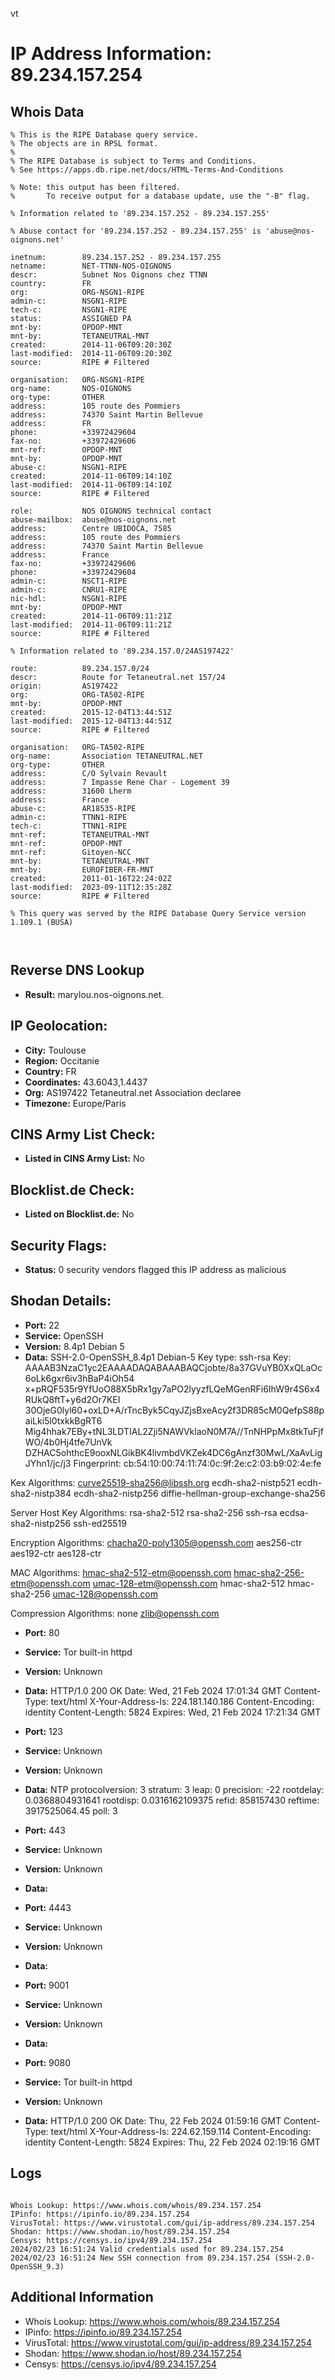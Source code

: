 vt
# IP Address Information: 89.234.157.254

## Whois Data
```
% This is the RIPE Database query service.
% The objects are in RPSL format.
%
% The RIPE Database is subject to Terms and Conditions.
% See https://apps.db.ripe.net/docs/HTML-Terms-And-Conditions

% Note: this output has been filtered.
%       To receive output for a database update, use the "-B" flag.

% Information related to '89.234.157.252 - 89.234.157.255'

% Abuse contact for '89.234.157.252 - 89.234.157.255' is 'abuse@nos-oignons.net'

inetnum:        89.234.157.252 - 89.234.157.255
netname:        NET-TTNN-NOS-OIGNONS
descr:          Subnet Nos Oignons chez TTNN
country:        FR
org:            ORG-NSGN1-RIPE
admin-c:        NSGN1-RIPE
tech-c:         NSGN1-RIPE
status:         ASSIGNED PA
mnt-by:         OPDOP-MNT
mnt-by:         TETANEUTRAL-MNT
created:        2014-11-06T09:20:30Z
last-modified:  2014-11-06T09:20:30Z
source:         RIPE # Filtered

organisation:   ORG-NSGN1-RIPE
org-name:       NOS-OIGNONS
org-type:       OTHER
address:        105 route des Pommiers
address:        74370 Saint Martin Bellevue
address:        FR
phone:          +33972429604
fax-no:         +33972429606
mnt-ref:        OPDOP-MNT
mnt-by:         OPDOP-MNT
abuse-c:        NSGN1-RIPE
created:        2014-11-06T09:14:10Z
last-modified:  2014-11-06T09:14:10Z
source:         RIPE # Filtered

role:           NOS OIGNONS technical contact
abuse-mailbox:  abuse@nos-oignons.net
address:        Centre UBIDOCA, 7585
address:        105 route des Pommiers
address:        74370 Saint Martin Bellevue
address:        France
fax-no:         +33972429606
phone:          +33972429604
admin-c:        NSCT1-RIPE
admin-c:        CNRU1-RIPE
nic-hdl:        NSGN1-RIPE
mnt-by:         OPDOP-MNT
created:        2014-11-06T09:11:21Z
last-modified:  2014-11-06T09:11:21Z
source:         RIPE # Filtered

% Information related to '89.234.157.0/24AS197422'

route:          89.234.157.0/24
descr:          Route for Tetaneutral.net 157/24
origin:         AS197422
org:            ORG-TA502-RIPE
mnt-by:         OPDOP-MNT
created:        2015-12-04T13:44:51Z
last-modified:  2015-12-04T13:44:51Z
source:         RIPE # Filtered

organisation:   ORG-TA502-RIPE
org-name:       Association TETANEUTRAL.NET
org-type:       OTHER
address:        C/O Sylvain Revault
address:        7 Impasse Rene Char - Logement 39
address:        31600 Lherm
address:        France
abuse-c:        AR18535-RIPE
admin-c:        TTNN1-RIPE
tech-c:         TTNN1-RIPE
mnt-ref:        TETANEUTRAL-MNT
mnt-ref:        OPDOP-MNT
mnt-ref:        Gitoyen-NCC
mnt-by:         TETANEUTRAL-MNT
mnt-by:         EUROFIBER-FR-MNT
created:        2011-01-16T22:24:02Z
last-modified:  2023-09-11T12:35:28Z
source:         RIPE # Filtered

% This query was served by the RIPE Database Query Service version 1.109.1 (BUSA)



```
## Reverse DNS Lookup
- **Result:** marylou.nos-oignons.net.

## IP Geolocation:
- **City:** Toulouse
- **Region:** Occitanie
- **Country:** FR
- **Coordinates:** 43.6043,1.4437
- **Org:** AS197422 Tetaneutral.net Association declaree
- **Timezone:** Europe/Paris

## CINS Army List Check:
- **Listed in CINS Army List:** 
No

## Blocklist.de Check:
- **Listed on Blocklist.de:** 
No

## Security Flags:
- **Status:** 0 security vendors flagged this IP address as malicious

## Shodan Details:
- **Port:** 22
- **Service:** OpenSSH
- **Version:** 8.4p1 Debian 5
- **Data:** SSH-2.0-OpenSSH_8.4p1 Debian-5
Key type: ssh-rsa
Key: AAAAB3NzaC1yc2EAAAADAQABAAABAQCjobte/8a37GVuYB0XxQLaOc6oLk6gxr6iv3hBaP4iOh54
x+pRQF535r9YfUoO88X5bRx1gy7aPO2lyyzfLQeMGenRFi6IhW9r4S6x4RUkQ8ftT+y6d2Or7KEI
30OjeG0lyl60+oxLD+A/rTncByk5CqyJZjsBxeAcy2f3DR85cM0QefpS88paiLki5l0txkkBgRT6
Mig4hhak7EBy+tNL3LDTIAL2Zji5NAWVklaoN0M7A//TnNHPpMx8tkTuFjfWO/4b0Hj4tfe7UnVk
DZHAC5ohthcE9ooxNLGikBK4livmbdVKZek4DC6gAnzf30MwL/XaAvLigJYhn1/jc/j3
Fingerprint: cb:54:10:00:74:11:74:0c:9f:2e:c2:03:b9:02:4e:fe

Kex Algorithms:
	curve25519-sha256@libssh.org
	ecdh-sha2-nistp521
	ecdh-sha2-nistp384
	ecdh-sha2-nistp256
	diffie-hellman-group-exchange-sha256

Server Host Key Algorithms:
	rsa-sha2-512
	rsa-sha2-256
	ssh-rsa
	ecdsa-sha2-nistp256
	ssh-ed25519

Encryption Algorithms:
	chacha20-poly1305@openssh.com
	aes256-ctr
	aes192-ctr
	aes128-ctr

MAC Algorithms:
	hmac-sha2-512-etm@openssh.com
	hmac-sha2-256-etm@openssh.com
	umac-128-etm@openssh.com
	hmac-sha2-512
	hmac-sha2-256
	umac-128@openssh.com

Compression Algorithms:
	none
	zlib@openssh.com


- **Port:** 80
- **Service:** Tor built-in httpd
- **Version:** Unknown
- **Data:** HTTP/1.0 200 OK
Date: Wed, 21 Feb 2024 17:01:34 GMT
Content-Type: text/html
X-Your-Address-Is: 224.181.140.186
Content-Encoding: identity
Content-Length: 5824
Expires: Wed, 21 Feb 2024 17:21:34 GMT



- **Port:** 123
- **Service:** Unknown
- **Version:** Unknown
- **Data:** NTP
protocolversion: 3
stratum: 3
leap: 0
precision: -22
rootdelay: 0.0368804931641
rootdisp: 0.0316162109375
refid: 858157430
reftime: 3917525064.45
poll: 3



- **Port:** 443
- **Service:** Unknown
- **Version:** Unknown
- **Data:** 

- **Port:** 4443
- **Service:** Unknown
- **Version:** Unknown
- **Data:** 

- **Port:** 9001
- **Service:** Unknown
- **Version:** Unknown
- **Data:** 

- **Port:** 9080
- **Service:** Tor built-in httpd
- **Version:** Unknown
- **Data:** HTTP/1.0 200 OK
Date: Thu, 22 Feb 2024 01:59:16 GMT
Content-Type: text/html
X-Your-Address-Is: 224.62.159.114
Content-Encoding: identity
Content-Length: 5824
Expires: Thu, 22 Feb 2024 02:19:16 GMT



## Logs
```

Whois Lookup: https://www.whois.com/whois/89.234.157.254
IPinfo: https://ipinfo.io/89.234.157.254
VirusTotal: https://www.virustotal.com/gui/ip-address/89.234.157.254
Shodan: https://www.shodan.io/host/89.234.157.254
Censys: https://censys.io/ipv4/89.234.157.254
2024/02/23 16:51:24 Valid credentials used for 89.234.157.254
2024/02/23 16:51:24 New SSH connection from 89.234.157.254 (SSH-2.0-OpenSSH_9.3)

```
## Additional Information
- Whois Lookup: https://www.whois.com/whois/89.234.157.254
- IPinfo: https://ipinfo.io/89.234.157.254
- VirusTotal: https://www.virustotal.com/gui/ip-address/89.234.157.254
- Shodan: https://www.shodan.io/host/89.234.157.254
- Censys: https://censys.io/ipv4/89.234.157.254

